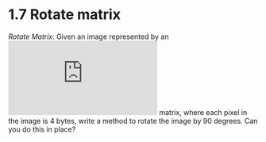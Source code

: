 # 1.7 Rotate matrix

*Rotate Matrix*: Given an image represented by an ![O(N\times N)](https://latex.codecogs.com/gif.latex?O%28N%5Ctimes%20N%29) matrix, where each pixel in the image is 4 bytes, write a method to rotate the image by 90 degrees. Can you do this in place?
